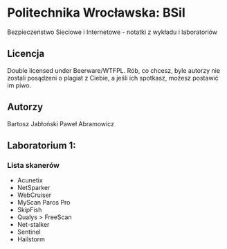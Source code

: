 # Politechnika Wrocławska: BSiI

Bezpieczeństwo Sieciowe i Internetowe - notatki z wykładu i laboratoriów

## Licencja

Double licensed under Beerware/WTFPL. Rób, co chcesz, byle autorzy nie zostali posądzeni o plagiat z Ciebie, a jeśli ich spotkasz, możesz postawić im piwo.

## Autorzy

Bartosz Jabłoński
Paweł Abramowicz

## Laboratorium 1:

### Lista skanerów

* Acunetix
* NetSparker
* WebCruiser
* MyScan Paros Pro
* SkipFish
* Qualys > FreeScan
* Net-stalker
* Sentinel
* Hailstorm
